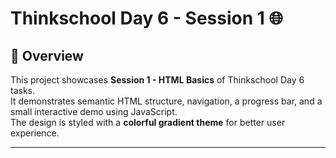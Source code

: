 # Thinkschool Day 6 - Session 1 🌐

## 📘 Overview
This project showcases **Session 1 - HTML Basics** of Thinkschool Day 6 tasks.  
It demonstrates semantic HTML structure, navigation, a progress bar, and a small interactive demo using JavaScript.  
The design is styled with a **colorful gradient theme** for better user experience.

---


